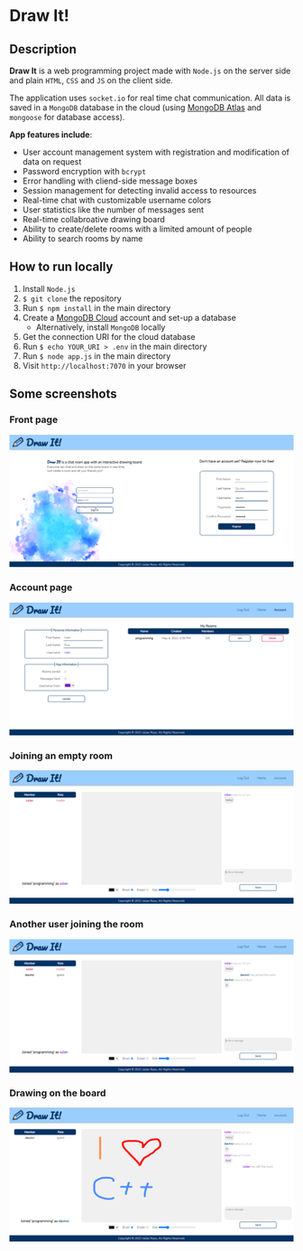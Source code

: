 # Draw It!

## Description
**Draw It** is a web programming project made with `Node.js` on the server side and plain `HTML`, `CSS` and `JS` on the client side.

The application uses `socket.io` for real time chat communication. All data is saved in a `MongoDB` database in the cloud (using [MongoDB Atlas](https://www.mongodb.com/cloud/atlas) and `mongoose` for database access).

**App features include**:
* User account management system with registration and modification of data on request
* Password encryption with `bcrypt`
* Error handling with cliend-side message boxes
* Session management for detecting invalid access to resources
* Real-time chat with customizable username colors
* User statistics like the number of messages sent
* Real-time collabroative drawing board
* Ability to create/delete rooms with a limited amount of people
* Ability to search rooms by name

## How to run locally
1. Install `Node.js`
2. `$ git clone` the repository
3. Run `$ npm install` in the main directory
4. Create a [MongoDB Cloud](https://www.mongodb.com/cloud/atlas) account and set-up a database
    * Alternatively, install `MongoDB` locally
5. Get the connection URI for the cloud database
6. Run `$ echo YOUR_URI > .env` in the main directory
7. Run `$ node app.js` in the main directory
8. Visit `http://localhost:7070` in your browser

## Some screenshots
### Front page
![Front Page](./images/index.png)

### Account page
![Account Page](./images/account.png)

### Joining an empty room
![Room](./images/room1.png)

### Another user joining the room
![Room](./images/room2.png)

### Drawing on the board
![Room](./images/room3.png)

